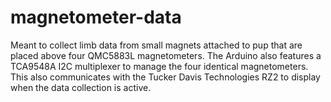 # magnetometer-data
Meant to collect limb data from small magnets attached to pup that are placed above four QMC5883L magnetometers. The Arduino also features a TCA9548A I2C multiplexer to manage the four identical magnetometers. This also communicates with the Tucker Davis Technologies RZ2 to display when the data collection is active. 

